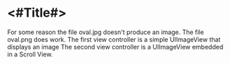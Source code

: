 #  <#Title#>
For some reason the file oval.jpg doesn't produce an image.   The file oval.png does work. 
The first view controller is a simple UIImageView that displays an image
The second view controller is a UIImageView embedded in a Scroll View.

